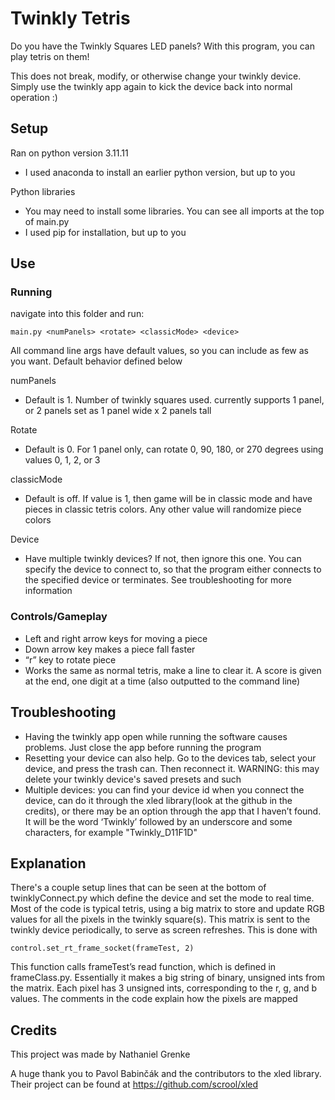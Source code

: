 # Twinkly Tetris
Do you have the Twinkly Squares LED panels? With this program, you can play tetris on them! 

This does not break, modify, or otherwise change your twinkly device. Simply use the twinkly app again to kick the device back into normal operation :) 

## Setup
Ran on python version 3.11.11
- I used anaconda to install an earlier python version, but up to you

Python libraries
- You may need to install some libraries. You can see all imports at the top of main.py
- I used pip for installation, but up to you

## Use

### Running
navigate into this folder and run:
```
main.py <numPanels> <rotate> <classicMode> <device>
```
All command line args have default values, so you can include as few as you want. Default behavior defined below

numPanels
- Default is 1. Number of twinkly squares used. currently supports 1 panel, or 2 panels set as 1 panel wide x 2 panels tall

Rotate 
- Default is 0. For 1 panel only, can rotate 0, 90, 180, or 270 degrees using values 0, 1, 2, or 3

classicMode
- Default is off. If value is 1, then game will be in classic mode and have pieces in classic tetris colors. Any other value will randomize piece colors

Device
- Have multiple twinkly devices? If not, then ignore this one. You can specify the device to connect to, so that the program either connects to the specified device or terminates. See troubleshooting for more information

### Controls/Gameplay
- Left and right arrow keys for moving a piece
- Down arrow key makes a piece fall faster
- “r” key to rotate piece
- Works the same as normal tetris, make a line to clear it. A score is given at the end, one digit at a time (also outputted to the command line)


## Troubleshooting
- Having the twinkly app open while running the software causes problems. Just close the app before running the program
- Resetting your device can also help. Go to the devices tab, select your device, and press the trash can. Then reconnect it. WARNING: this may delete your twinkly device's saved presets and such
- Multiple devices: you can find your device id when you connect the device, can do it through the xled library(look at the github in the credits), or there may be an option through the app that I haven’t found. It will be the word ‘Twinkly’ followed by an underscore and some characters, for example "Twinkly_D11F1D"

## Explanation
There's a couple setup lines that can be seen at the bottom of twinklyConnect.py which define the device and set the mode to real time. 
Most of the code is typical tetris, using a big matrix to store and update RGB values for all the pixels in the twinkly square(s). This matrix is sent to the twinkly device periodically, to serve as screen refreshes. This is done with
```
control.set_rt_frame_socket(frameTest, 2)
```
This function calls frameTest’s read function, which is defined in frameClass.py. Essentially it makes a big string of binary, unsigned ints from the matrix. Each pixel has 3 unsigned ints, corresponding to the r, g, and b values. The comments in the code explain how the pixels are mapped

## Credits

This project was made by Nathaniel Grenke

A huge thank you to Pavol Babinčák and the contributors to the xled library. Their project can be found at https://github.com/scrool/xled
